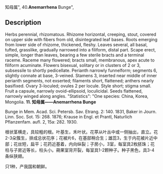 知母属",
40.**Anemarrhena** Bunge",

## Description
Herbs perennial, rhizomatous. Rhizome horizontal, creeping, stout, covered on upper side with fibers from old, disintegrated leaf bases. Roots emerging from lower side of rhizome, thickened, fleshy. Leaves several, all basal, tufted, grasslike, gradually narrowed into a filiform, distal part. Scape erect, simple, longer than leaves, bearing a few sterile bracts and a terminal raceme. Raceme many flowered; bracts small, membranous, apex acute to filiform acuminate. Flowers bisexual, solitary or in clusters of 2 or 3, subsessile to shortly pedicellate. Perianth narrowly funnelform; segments 6, slightly connate at base, 3-veined. Stamens 3, inserted near middle of inner perianth segments, not exserted; filaments short, flattened; anthers nearly basifixed. Ovary 3-loculed; ovules 2 per locule. Style short; stigma small. Fruit a capsule, narrowly ovoid-ellipsoid, loculicidal. Seeds flattened, narrowly winged along angles.
  "Statistics": "One species: China, Korea, Mongolia.
**11. 知母属——Anemarrhena Bunge**

Bunge in Mem. Acad. Sci. Petersb. Sav. Etrang. 2: 140. 1831, Baker in Journ. Linn. Soc. Sot. 15: 268. 1876; Krause in Engl. et Prantl, Naturlich Pflanzenfam. aufl. 2, 15a: 282. 1930.

根状茎横走，具较粗的根。叶基生，禾叶状。花葶从叶丛中或一侧抽出，直立。花2-3朵簇生，排成总状花序；花被片6，在基部稍合生；雄蕊3，生于内花被片近中部；花丝短，扁平；花药近基着，内向纵裂；子房小，3室，每室具2枚胚珠；花柱与子房近等长，柱头小。蒴果室背开裂，每室具1-2颗种子。种子黑色，具3-4条纵狭翅。

只1种，产我国和朝鲜。
